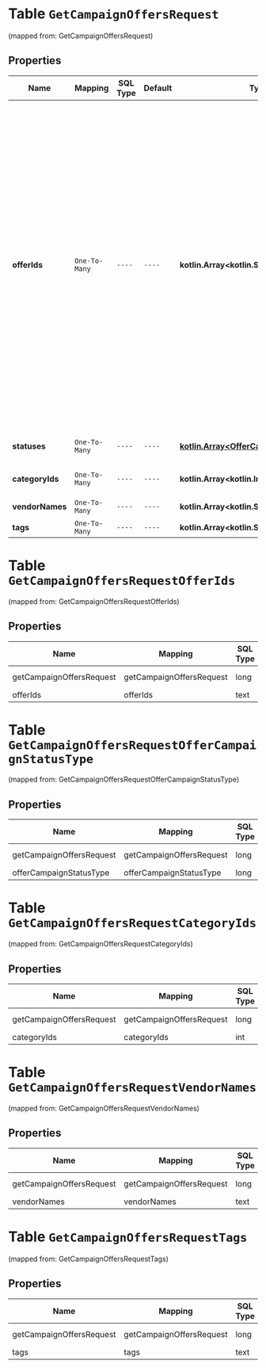 
# Table `GetCampaignOffersRequest`
(mapped from: GetCampaignOffersRequest)

## Properties
Name | Mapping | SQL Type | Default | Type | Description | Notes
---- | ------- | -------- | ------- | ---- | ----------- | -----
**offerIds** | `One-To-Many` | `----` | `----`  | **kotlin.Array&lt;kotlin.String&gt;** | Идентификаторы товаров, информация о которых нужна.  {% note warning \&quot;Такой список возвращается только целиком\&quot; %}  Не используйте это поле одновременно с фильтрами по статусам карточек, категориям, брендам или тегам. Если вы хотите воспользоваться фильтрами, оставьте поле пустым.  Если вы запрашиваете информацию по конкретным SKU, не заполняйте:  * &#x60;page_token&#x60; * &#x60;limit&#x60;  {% endnote %}     |  [optional]
**statuses** | `One-To-Many` | `----` | `----`  | [**kotlin.Array&lt;OfferCampaignStatusType&gt;**](OfferCampaignStatusType.md) | Фильтр по статусам товаров.  |  [optional]
**categoryIds** | `One-To-Many` | `----` | `----`  | **kotlin.Array&lt;kotlin.Int&gt;** | Фильтр по категориям на Маркете. |  [optional]
**vendorNames** | `One-To-Many` | `----` | `----`  | **kotlin.Array&lt;kotlin.String&gt;** | Фильтр по брендам. |  [optional]
**tags** | `One-To-Many` | `----` | `----`  | **kotlin.Array&lt;kotlin.String&gt;** | Фильтр по тегам. |  [optional]


# **Table `GetCampaignOffersRequestOfferIds`**
(mapped from: GetCampaignOffersRequestOfferIds)

## Properties
Name | Mapping | SQL Type | Default | Type | Description | Notes
---- | ------- | -------- | ------- | ---- | ----------- | -----
getCampaignOffersRequest | getCampaignOffersRequest | long | | kotlin.Long | Primary Key | *one*
offerIds | offerIds | text | | kotlin.String | Foreign Key | *many*



# **Table `GetCampaignOffersRequestOfferCampaignStatusType`**
(mapped from: GetCampaignOffersRequestOfferCampaignStatusType)

## Properties
Name | Mapping | SQL Type | Default | Type | Description | Notes
---- | ------- | -------- | ------- | ---- | ----------- | -----
getCampaignOffersRequest | getCampaignOffersRequest | long | | kotlin.Long | Primary Key | *one*
offerCampaignStatusType | offerCampaignStatusType | long | | kotlin.Long | Foreign Key | *many*



# **Table `GetCampaignOffersRequestCategoryIds`**
(mapped from: GetCampaignOffersRequestCategoryIds)

## Properties
Name | Mapping | SQL Type | Default | Type | Description | Notes
---- | ------- | -------- | ------- | ---- | ----------- | -----
getCampaignOffersRequest | getCampaignOffersRequest | long | | kotlin.Long | Primary Key | *one*
categoryIds | categoryIds | int | | kotlin.Int | Foreign Key | *many*



# **Table `GetCampaignOffersRequestVendorNames`**
(mapped from: GetCampaignOffersRequestVendorNames)

## Properties
Name | Mapping | SQL Type | Default | Type | Description | Notes
---- | ------- | -------- | ------- | ---- | ----------- | -----
getCampaignOffersRequest | getCampaignOffersRequest | long | | kotlin.Long | Primary Key | *one*
vendorNames | vendorNames | text | | kotlin.String | Foreign Key | *many*



# **Table `GetCampaignOffersRequestTags`**
(mapped from: GetCampaignOffersRequestTags)

## Properties
Name | Mapping | SQL Type | Default | Type | Description | Notes
---- | ------- | -------- | ------- | ---- | ----------- | -----
getCampaignOffersRequest | getCampaignOffersRequest | long | | kotlin.Long | Primary Key | *one*
tags | tags | text | | kotlin.String | Foreign Key | *many*



